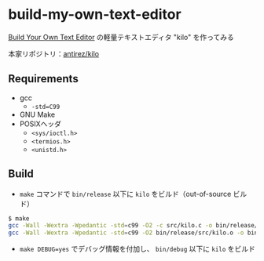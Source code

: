# build-my-own-text-editor

[Build Your Own Text Editor](https://viewsourcecode.org/snaptoken/kilo/) の軽量テキストエディタ "kilo" を作ってみる

本家リポジトリ：[antirez/kilo](https://github.com/antirez/kilo)

## Requirements

- gcc
    - `-std=C99`
- GNU Make
- POSIXヘッダ
    - `<sys/ioctl.h>`
    - `<termios.h>`
    - `<unistd.h>`

## Build

- `make` コマンドで `bin/release` 以下に `kilo` をビルド（out-of-source ビルド）

```sh
$ make
gcc -Wall -Wextra -Wpedantic -std=c99 -O2 -c src/kilo.c -o bin/release/src/kilo.o
gcc -Wall -Wextra -Wpedantic -std=c99 -O2 bin/release/src/kilo.o -o bin/release/kilo
```

- `make DEBUG=yes` でデバッグ情報を付加し、 `bin/debug` 以下に `kilo` をビルド
